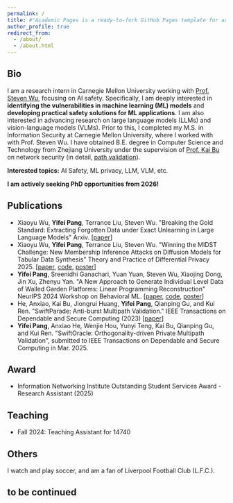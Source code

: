 ```yaml
---
permalink: /
title: #"Academic Pages is a ready-to-fork GitHub Pages template for academic personal websites"
author_profile: true
redirect_from: 
  - /about/
  - /about.html
---
```


## Bio
<!-- * Basic config options: _config.yml
* Top navigation bar config: _data/navigation.yml
* Single pages: _pages/
* Collections of pages are .md or .html files in:
  * _publications/
  * _portfolio/
  * _posts/
  * _teaching/
  * _talks/
* Footer: _includes/footer.html
* Static files (like PDFs): /files/
* Profile image (can set in _config.yml): images/profile.png -->

I am a research intern in Carnegie Mellon University working with [Prof. Steven Wu](https://zstevenwu.com/), focusing on AI safety. Specifically, I am deeply interested in **identifying the vulnerabilities in machine learning (ML) models** and **developing practical safety solutions for ML applications**. I am also interested in advancing research on large language models (LLMs) and vision-language models (VLMs). Prior to this, I completed my M.S. in Information Security at Carnegie Mellon University, where I worked with with Prof. Steven Wu. I have obtained B.E. degree in Computer Science and Technology from Zhejiang University under the supervision of [Prof. Kai Bu](https://list.zju.edu.cn/kaibu/) on network security (in detail, [path validation](https://dl.acm.org/doi/abs/10.1145/2619239.2626323)).

**Interested topics:** AI Safety, ML privacy, LLM, VLM, etc.

**I am actively seeking PhD opportunities from 2026!**

## Publications
* Xiaoyu Wu, **Yifei Pang**, Terrance Liu, Steven Wu. "Breaking the Gold Standard: Extracting Forgotten Data under Exact Unlearning in Large Language Models" Arxiv. [[paper](https://arxiv.org/abs/2505.24379)]
* Xiaoyu Wu, **Yifei Pang**, Terrance Liu, Steven Wu. "Winning the MIDST Challenge: New Membership Inference Attacks on Diffusion Models for Tabular Data Synthesis" Theory and Practice of Differential Privacy 2025. [[paper](https://arxiv.org/abs/2503.12008), [code](https://github.com/Nicholas0228/Tartan_Federer_MIDST/tree/main), [poster](https://drive.google.com/file/d/1zzY-Ce7DSTSllyS4wv0gx05wQ9gZ69df/view?usp=sharing)]
* **Yifei Pang**, Sreenidhi Ganachari, Yuan Yuan, Steven Wu, Xiaojing Dong, Jin Xu, Zhenyu Yan. "A New Approach to Generate Individual Level Data of Walled Garden Platforms: Linear Programming Reconstruction" NeurIPS 2024 Workshop on Behavioral ML. [[paper](https://openreview.net/pdf?id=VVYnNKUzdH), [code](https://github.com/2020pyfcrawl/Linear_Programming_Reconstruction), [poster](https://drive.google.com/file/d/1QByWC_tbuQU_70IyFfu-4WsRVuWiSF5j/view?usp=sharing)]
* He, Anxiao, Kai Bu, Jiongrui Huang, **Yifei Pang**, Qianping Gu, and Kui Ren. "SwiftParade: Anti-burst Multipath Validation." IEEE Transactions on Dependable and Secure Computing (2023) [[paper](https://ieeexplore.ieee.org/document/10251632)]
* **Yifei Pang**, Anxiao He, Wenjie Hou, Yunyi Teng, Kai Bu, Qianping Gu, and Kui Ren. "SwiftOracle: Orthogonality-driven Private Multipath Validation", submitted to IEEE Transactions on Dependable and Secure Computing in Mar. 2025.

## Award
* Information Networking Institute Outstanding Student Services Award - Research Assistant (2025)

## Teaching
* Fall 2024: Teaching Assistant for 14740

## Others

I watch and play soccer, and am a fan of Liverpool Football Club (L.F.C.).


## to be continued


<!-- This is the front page of a website that is powered by the [Academic Pages template](https://github.com/academicpages/academicpages.github.io) and hosted on GitHub pages. [GitHub pages](https://pages.github.com) is a free service in which websites are built and hosted from code and data stored in a GitHub repository, automatically updating when a new commit is made to the repository. This template was forked from the [Minimal Mistakes Jekyll Theme](https://mmistakes.github.io/minimal-mistakes/) created by Michael Rose, and then extended to support the kinds of content that academics have: publications, talks, teaching, a portfolio, blog posts, and a dynamically-generated CV. You can fork [this template](https://github.com/academicpages/academicpages.github.io) right now, modify the configuration and markdown files, add your own PDFs and other content, and have your own site for free, with no ads!

A data-driven personal website
======
Like many other Jekyll-based GitHub Pages templates, Academic Pages makes you separate the website's content from its form. The content & metadata of your website are in structured markdown files, while various other files constitute the theme, specifying how to transform that content & metadata into HTML pages. You keep these various markdown (.md), YAML (.yml), HTML, and CSS files in a public GitHub repository. Each time you commit and push an update to the repository, the [GitHub pages](https://pages.github.com/) service creates static HTML pages based on these files, which are hosted on GitHub's servers free of charge.

Many of the features of dynamic content management systems (like Wordpress) can be achieved in this fashion, using a fraction of the computational resources and with far less vulnerability to hacking and DDoSing. You can also modify the theme to your heart's content without touching the content of your site. If you get to a point where you've broken something in Jekyll/HTML/CSS beyond repair, your markdown files describing your talks, publications, etc. are safe. You can rollback the changes or even delete the repository and start over - just be sure to save the markdown files! Finally, you can also write scripts that process the structured data on the site, such as [this one](https://github.com/academicpages/academicpages.github.io/blob/master/talkmap.ipynb) that analyzes metadata in pages about talks to display [a map of every location you've given a talk](https://academicpages.github.io/talkmap.html).

Getting started
======
1. Register a GitHub account if you don't have one and confirm your e-mail (required!)
1. Fork [this template](https://github.com/academicpages/academicpages.github.io) by clicking the "Use this template" button in the top right. 
1. Go to the repository's settings (rightmost item in the tabs that start with "Code", should be below "Unwatch"). Rename the repository "[your GitHub username].github.io", which will also be your website's URL.
1. Set site-wide configuration and create content & metadata (see below -- also see [this set of diffs](http://archive.is/3TPas) showing what files were changed to set up [an example site](https://getorg-testacct.github.io) for a user with the username "getorg-testacct")
1. Upload any files (like PDFs, .zip files, etc.) to the files/ directory. They will appear at https://[your GitHub username].github.io/files/example.pdf.  
1. Check status by going to the repository settings, in the "GitHub pages" section

Site-wide configuration
------
The main configuration file for the site is in the base directory in [_config.yml](https://github.com/academicpages/academicpages.github.io/blob/master/_config.yml), which defines the content in the sidebars and other site-wide features. You will need to replace the default variables with ones about yourself and your site's github repository. The configuration file for the top menu is in [_data/navigation.yml](https://github.com/academicpages/academicpages.github.io/blob/master/_data/navigation.yml). For example, if you don't have a portfolio or blog posts, you can remove those items from that navigation.yml file to remove them from the header. 

Create content & metadata
------
For site content, there is one markdown file for each type of content, which are stored in directories like _publications, _talks, _posts, _teaching, or _pages. For example, each talk is a markdown file in the [_talks directory](https://github.com/academicpages/academicpages.github.io/tree/master/_talks). At the top of each markdown file is structured data in YAML about the talk, which the theme will parse to do lots of cool stuff. The same structured data about a talk is used to generate the list of talks on the [Talks page](https://academicpages.github.io/talks), each [individual page](https://academicpages.github.io/talks/2012-03-01-talk-1) for specific talks, the talks section for the [CV page](https://academicpages.github.io/cv), and the [map of places you've given a talk](https://academicpages.github.io/talkmap.html) (if you run this [python file](https://github.com/academicpages/academicpages.github.io/blob/master/talkmap.py) or [Jupyter notebook](https://github.com/academicpages/academicpages.github.io/blob/master/talkmap.ipynb), which creates the HTML for the map based on the contents of the _talks directory).

**Markdown generator**

The repository includes [a set of Jupyter notebooks](https://github.com/academicpages/academicpages.github.io/tree/master/markdown_generator
) that converts a CSV containing structured data about talks or presentations into individual markdown files that will be properly formatted for the Academic Pages template. The sample CSVs in that directory are the ones I used to create my own personal website at stuartgeiger.com. My usual workflow is that I keep a spreadsheet of my publications and talks, then run the code in these notebooks to generate the markdown files, then commit and push them to the GitHub repository.

How to edit your site's GitHub repository
------
Many people use a git client to create files on their local computer and then push them to GitHub's servers. If you are not familiar with git, you can directly edit these configuration and markdown files directly in the github.com interface. Navigate to a file (like [this one](https://github.com/academicpages/academicpages.github.io/blob/master/_talks/2012-03-01-talk-1.md) and click the pencil icon in the top right of the content preview (to the right of the "Raw | Blame | History" buttons). You can delete a file by clicking the trashcan icon to the right of the pencil icon. You can also create new files or upload files by navigating to a directory and clicking the "Create new file" or "Upload files" buttons. 

Example: editing a markdown file for a talk
![Editing a markdown file for a talk](/images/editing-talk.png)

For more info
------
More info about configuring Academic Pages can be found in [the guide](https://academicpages.github.io/markdown/), the [growing wiki](https://github.com/academicpages/academicpages.github.io/wiki), and you can always [ask a question on GitHub](https://github.com/academicpages/academicpages.github.io/discussions). The [guides for the Minimal Mistakes theme](https://mmistakes.github.io/minimal-mistakes/docs/configuration/) (which this theme was forked from) might also be helpful. -->

